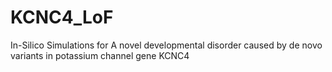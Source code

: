 # KCNC4_LoF
In-Silico Simulations for A novel developmental disorder caused by de novo variants in potassium channel gene KCNC4
